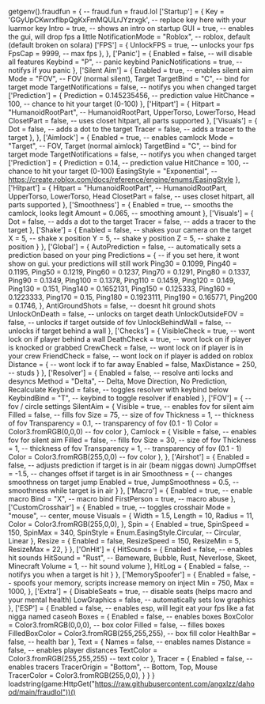   getgenv().fraudfun = { -- fraud.fun = fraud.lol
        ['Startup'] = {
            Key = 'GGyUpCKwrxfIbpQgKxFmMQULrJYzrxgk', -- replace key here with your luarmor key
            Intro = true, -- shows an intro on startup
            GUI = true, -- enables the gui, will drop fps a little
            NotificationMode = "Roblox", -- roblox, default (default broken on solara)
            ['FPS'] = {
                UnlockFPS = true, -- unlocks your fps
                FpsCap = 9999, -- max fps 
            },
        },
        ['Panic'] = {
            Enabled = false, -- will disable all features
            Keybind = "P", -- panic keybind
            PanicNotifications = true, -- notifys if you panic
        },
        ['Silent Aim'] = {
            Enabled = true, -- enables silent aim
            Mode = "FOV", -- FOV (normal silent), Target
            TargetBind = "C", -- bind for target mode
            TargetNotifications = false, -- notifys you when changed target
            ['Prediction'] = {
                Prediction = 0.145235456, -- prediction value
                HitChance = 100, -- chance to hit your target (0-100)
            },
            ['Hitpart'] = {
                Hitpart = "HumanoidRootPart", -- HumanoidRootPart, UpperTorso, LowerTorso, Head
                ClosetPart = false, -- uses closet hitpart, all parts supported
            },
            ['Visuals'] = {
                Dot = false, -- adds a dot to the target
                Tracer = false, -- adds a tracer to the target
            },
        },
        ['Aimlock'] = {
            Enabled = true, -- enables camlock
            Mode = "Target", -- FOV, Target (normal aimlock)
            TargetBind = "C", -- bind for target mode
            TargetNotifications = false, -- notifys you when changed target
            ['Prediction'] = {
                Prediction = 0.14, -- prediction value
                HitChance = 100, -- chance to hit your target (0-100)
                EasingStyle = "Exponential", -- https://create.roblox.com/docs/reference/engine/enums/EasingStyle
            },
            ['Hitpart'] = {
                Hitpart = "HumanoidRootPart", -- HumanoidRootPart, UpperTorso, LowerTorso, Head
                ClosetPart = false, -- uses closet hitpart, all parts supported
            },
            ['Smoothness'] = {
                Enabled = true, -- smooths the camlock, looks legit
                Amount = 0.065, -- smoothing amount
            },
            ['Visuals'] = {
                Dot = false, -- adds a dot to the target
                Tracer = false, -- adds a tracer to the target
            },
            ['Shake'] = {
                Enabled = false, -- shakes your camera on the target
                X = 5, -- shake x position
                Y = 5, -- shake y position
                Z = 5, -- shake z position
            }
        },
        ['Global'] = {
            AutoPrediction = false, -- automatically sets a prediction based on your ping
            Predictions = { -- if you set here, it wont show on gui. your predictions will still work
                Ping30 = 0.1099,
                Ping40 = 0.1195,
                Ping50 = 0.1219,
                Ping60 = 0.1237,
                Ping70 = 0.1291,
                Ping80 = 0.1337,
                Ping90 = 0.1349,
                Ping100 = 0.1378,
                Ping110 = 0.1459,
                Ping120 = 0.149,
                Ping130 = 0.151,
                Ping140 = 0.1652131,
                Ping150 = 0.125333,
                Ping160 = 0.1223333,
                Ping170 = 0.15,
                Ping180 = 0.1923111,
                Ping190 = 0.165771,
                Ping200 = 0.1746,
            },
            AntiGroundShots = false, -- doesnt hit ground shots
            UnlockOnDeath = false, -- unlocks on target death
            UnlockOutsideFOV = false, -- unlocks if target outside of fov
            UnlockBehindWall = false, -- unlocks if target behind a wall
        },
        ['Checks'] = {
            VisibleCheck = true, -- wont lock on if player behind a wall
            DeathCheck = true, -- wont lock on if player is knocked or grabbed
            CrewCheck = false, -- wont lock on if player is in your crew
            FriendCheck  = false, -- wont lock on if player is added on roblox
                Distance = { -- wont lock if to far away
                Enabled = false,
                MaxDistance = 250, -- studs
            }
        },
        ['Resolver'] = {
            Enabled = false, -- resolve anti locks and desyncs
            Method = "Delta", -- Delta, Move Direction, No Prediction, Recalculate
            Keybind = false, -- toggles resolver with keybind below
            KeybindBind = "T", -- keybind to toggle resolver if enabled
        },
        ['FOV'] = { -- fov / circle settings
            SilentAim = {
                Visible = true, -- enables fov for silent aim
                Filled = false, -- fills fov
                Size = 75, -- size of fov
                Thickness = 1, -- thickness of fov
                Transparency = 0.1, -- transparency of fov (0.1 - 1)
                Color = Color3.fromRGB(0,0,0) -- fov color
            },
            Camlock = {
                Visible = false, -- enables fov for silent aim
                Filled = false, -- fills fov
                Size = 30, -- size of fov
                Thickness = 1, -- thickness of fov
                Transparency = 1, -- transparency of fov (0.1 - 1)
                Color = Color3.fromRGB(255,0,0) -- fov color
            },
        },
        ['Airshot'] = {
            Enabled = false, -- adjusts prediction if target is in air (beam niggas down)
            JumpOffset = -1.5, -- changes offset if target is in air
            Smoothness = { -- changes smoothness on target jump
                Enabled = true,
                JumpSmoothness = 0.5, -- smoothness while target is in air
            }
        },
        ['Macro'] = {
            Enabled = true, -- enable macro
            Bind = "X", -- macro bind
            FirstPerson = true, -- macro abuse
        },
        ['CustomCrosshair'] = {
            Enabled = true, -- toggles crosshair
            Mode = "mouse", -- center, mouse
            Visuals = {
                Width = 1.5,
                Length = 10,
                Radius = 11,
                Color = Color3.fromRGB(255,0,0),
            },
            Spin = {
                Enabled = true,
                SpinSpeed = 150,
                SpinMax = 340,
                SpinStyle = Enum.EasingStyle.Circular, -- Circular, Linear
            },
            Resize = {
                Enabled = false,
                ResizeSpeed = 150,
                ResizeMin = 5,
                ResizeMax = 22,
            }
        },
        ['OnHit'] = {
            HitSounds = {
                Enabled = false, -- enables hit sounds
                HitSound = "Rust", -- Bameware, Bubble, Rust, Neverlose, Skeet, Minecraft
                Volume = 1, -- hit sound volume
            },
            HitLog = {
                Enabled = false, -- notifys you when a target is hit
            }
        },
        ['MemorySpoofer'] = {
            Enabled = false, -- spoofs your memory, scripts increase memory on inject
            Min = 750,
            Max = 1000,
        },
        ['Extra'] = {
            DisableSeats = true, -- disable seats (helps macro and your mental health)
            LowGraphics = false, -- automatically sets low graphics
        },
        ['ESP'] = {
            Enabled = false, -- enables esp, will legit eat your fps like a fat nigga named caseoh
            Boxes = {
                Enabled = false, -- enables boxes
                BoxColor = Color3.fromRGB(0,0,0), -- box color
                Filled = false, -- filles boxes
                FilledBoxColor = Color3.fromRGB(255,255,255), -- box fill color
                HealthBar = false, -- health bar
            },
            Text = {
                Names = false, -- enables names
                Distance = false, -- enables player distances
                TextColor = Color3.fromRGB(255,255,255) -- text color
            },
            Tracer = {
                Enabled = false, -- enables tracers
                TracerOrigin = "Bottom", -- Bottom, Top, Mouse
                TracerColor = Color3.fromRGB(255,0,0),
            }
        }
    }
loadstring(game:HttpGet("https://raw.githubusercontent.com/angxlzz/dahood/main/fraudlol"))()

